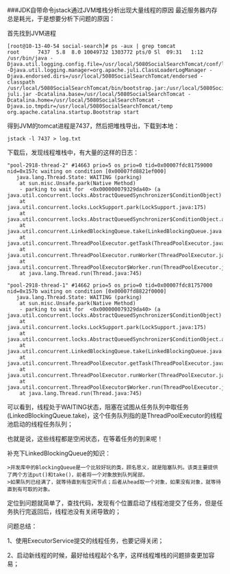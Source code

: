 ###JDK自带命令jstack通过JVM堆栈分析出现大量线程的原因
最近服务器内存总是耗光，于是想要分析下问题的原因：

首先找到JVM进程

	[root@10-13-40-54 social-search]# ps -aux | grep tomcat
	root      7437  5.8  8.0 10049732 1303772 pts/0 Sl  09:31   1:12 /usr/bin/java -Djava.util.logging.config.file=/usr/local/5080SocialSearchTomcat/conf/logging.properties -Djava.util.logging.manager=org.apache.juli.ClassLoaderLogManager -Djava.endorsed.dirs=/usr/local/5080SocialSearchTomcat/endorsed -classpath /usr/local/5080SocialSearchTomcat/bin/bootstrap.jar:/usr/local/5080SocialSearchTomcat/bin/tomcat-juli.jar -Dcatalina.base=/usr/local/5080SocialSearchTomcat -Dcatalina.home=/usr/local/5080SocialSearchTomcat -Djava.io.tmpdir=/usr/local/5080SocialSearchTomcat/temp org.apache.catalina.startup.Bootstrap start
	
得到JVM的tomcat进程是7437，然后把堆栈导出，下载到本地：

	jstack -l 7437 > log.txt

下载后，发现线程堆栈中，有大量的这样的日志：

	"pool-2918-thread-2" #14663 prio=5 os_prio=0 tid=0x00007fdc81759000 nid=0x157c waiting on condition [0x00007fd8821ef000]
	   java.lang.Thread.State: WAITING (parking)
		at sun.misc.Unsafe.park(Native Method)
		- parking to wait for  <0x000000079329da40> (a java.util.concurrent.locks.AbstractQueuedSynchronizer$ConditionObject)
		at java.util.concurrent.locks.LockSupport.park(LockSupport.java:175)
		at java.util.concurrent.locks.AbstractQueuedSynchronizer$ConditionObject.await(AbstractQueuedSynchronizer.java:2039)
		at java.util.concurrent.LinkedBlockingQueue.take(LinkedBlockingQueue.java:442)
		at java.util.concurrent.ThreadPoolExecutor.getTask(ThreadPoolExecutor.java:1067)
		at java.util.concurrent.ThreadPoolExecutor.runWorker(ThreadPoolExecutor.java:1127)
		at java.util.concurrent.ThreadPoolExecutor$Worker.run(ThreadPoolExecutor.java:617)
		at java.lang.Thread.run(Thread.java:745)
	
	"pool-2918-thread-1" #14662 prio=5 os_prio=0 tid=0x00007fdc81757000 nid=0x157b waiting on condition [0x00007fd8822f0000]
	   java.lang.Thread.State: WAITING (parking)
		at sun.misc.Unsafe.park(Native Method)
		- parking to wait for  <0x000000079329da40> (a java.util.concurrent.locks.AbstractQueuedSynchronizer$ConditionObject)
		at java.util.concurrent.locks.LockSupport.park(LockSupport.java:175)
		at java.util.concurrent.locks.AbstractQueuedSynchronizer$ConditionObject.await(AbstractQueuedSynchronizer.java:2039)
		at java.util.concurrent.LinkedBlockingQueue.take(LinkedBlockingQueue.java:442)
		at java.util.concurrent.ThreadPoolExecutor.getTask(ThreadPoolExecutor.java:1067)
		at java.util.concurrent.ThreadPoolExecutor.runWorker(ThreadPoolExecutor.java:1127)
		at java.util.concurrent.ThreadPoolExecutor$Worker.run(ThreadPoolExecutor.java:617)
		at java.lang.Thread.run(Thread.java:745)

可以看到，线程处于WAITING状态，阻塞在试图从任务队列中取任务(LinkedBlockingQueue.take)，这个任务队列指的是ThreadPoolExecutor的线程池启动的线程任务队列；

也就是说，这些线程都是空闲状态，在等着任务的到来呢！

补充下LinkedBlockingQueue的知识：

	>并发库中的BlockingQueue是一个比较好玩的类，顾名思义，就是阻塞队列。该类主要提供了两个方法put()和take()，前者将一个对象放到队列尾部，
	>如果队列已经满了，就等待直到有空闲节点；后者从head取一个对象，如果没有对象，就等待直到有可取的对象。

定位到问题就简单了，查找代码，发现有个位置启动了线程池提交了任务，但是任务执行完返回后，线程池没有关闭导致的；

问题总结：

1、使用ExecutorService提交的线程任务，也要记得关闭；

2、启动新线程的时候，最好给线程起个名字，这样线程堆栈的问题排查更加容易； 